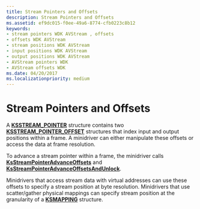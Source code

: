```yaml
---
title: Stream Pointers and Offsets
description: Stream Pointers and Offsets
ms.assetid: ef9dc015-f0ee-49a6-8774-cfb0223c8b12
keywords:
- stream pointers WDK AVStream , offsets
- offsets WDK AVStream
- stream positions WDK AVStream
- input positions WDK AVStream
- output positions WDK AVStream
- AVStream pointers WDK
- AVStream offsets WDK
ms.date: 04/20/2017
ms.localizationpriority: medium
---
```


# Stream Pointers and Offsets





A [**KSSTREAM\_POINTER**](https://docs.microsoft.com/windows-hardware/drivers/ddi/ks/ns-ks-_ksstream_pointer) structure contains two [**KSSTREAM\_POINTER\_OFFSET**](https://docs.microsoft.com/windows-hardware/drivers/ddi/ks/ns-ks-_ksstream_pointer_offset) structures that index input and output positions within a frame. A minidriver can either manipulate these offsets or access the data at frame resolution.

To advance a stream pointer within a frame, the minidriver calls [**KsStreamPointerAdvanceOffsets**](https://docs.microsoft.com/windows-hardware/drivers/ddi/ks/nf-ks-ksstreampointeradvanceoffsets) and [**KsStreamPointerAdvanceOffsetsAndUnlock**](https://docs.microsoft.com/windows-hardware/drivers/ddi/ks/nf-ks-ksstreampointeradvanceoffsetsandunlock).

Minidrivers that access stream data with virtual addresses can use these offsets to specify a stream position at byte resolution. Minidrivers that use scatter/gather physical mappings can specify stream position at the granularity of a [**KSMAPPING**](https://docs.microsoft.com/windows-hardware/drivers/ddi/ks/ns-ks-_ksmapping) structure.

 

 




